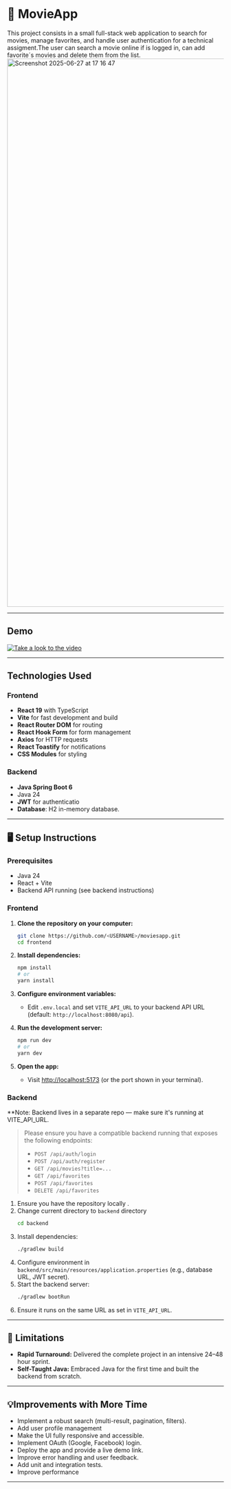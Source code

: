 # 🎥 MovieApp  

This project consists in a small full-stack web application to search for movies, manage favorites, and handle user authentication for a technical assigment.The user can search a movie online if is logged in, can add favorite´s movies and delete them from the list.
<img width="1276" alt="Screenshot 2025-06-27 at 17 16 47" src="https://github.com/user-attachments/assets/44b14087-4cac-4f42-b9be-3f0089ab2ad7" />

---
## Demo 
[![Take a look to the video](<img width="1276" alt="Screenshot 2025-06-27 at 17 16 47" src="https://github.com/user-attachments/assets/6ab2f293-a97f-49f5-9dc7-0cb3285be966" />
)](https://youtu.be/nMalsbzAsnA)

---
## Technologies Used

### Frontend
- **React 19** with TypeScript
- **Vite** for fast development and build
- **React Router DOM** for routing
- **React Hook Form** for form management
- **Axios** for HTTP requests
- **React Toastify** for notifications
- **CSS Modules** for styling

### Backend
- **Java Spring Boot 6** 
- Java 24
- **JWT** for authenticatio
- **Database**: H2 in-memory database.

---

## 🖥️ Setup Instructions

### Prerequisites
- Java 24
- React + Vite
- Backend API running (see backend instructions)

### Frontend

1. **Clone the repository on your computer:**
   ```sh
   git clone https://github.com/<USERNAME>/moviesapp.git
   cd frontend
   ```

2. **Install dependencies:**
   ```sh
   npm install
   # or
   yarn install
   ```

3. **Configure environment variables:**
   - Edit `.env.local` and set `VITE_API_URL` to your backend API URL (default: `http://localhost:8080/api`).

4. **Run the development server:**
   ```sh
   npm run dev
   # or
   yarn dev
   ```

5. **Open the app:**
   - Visit [http://localhost:5173](http://localhost:5173) (or the port shown in your terminal).

### Backend
**Note: Backend lives in a separate repo — make sure it's running at VITE_API_URL.
> Please ensure you have a compatible backend running that exposes the following endpoints:
> - `POST /api/auth/login`
> - `POST /api/auth/register`
> - `GET /api/movies?title=...`
> - `GET /api/favorites`
> - `POST /api/favorites`
> - `DELETE /api/favorites`

1. Ensure  you have the repository locally .
2. Change current directory to `backend` directory
   ```sh
   cd backend
   ```
4. Install dependencies:
   ```sh
   ./gradlew build
   ```
5. Configure environment in `backend/src/main/resources/application.properties` (e.g., database URL, JWT secret).
6. Start the backend server:
   ```sh
   ./gradlew bootRun
   ```
7. Ensure it runs on the same URL as set in `VITE_API_URL`.

---

## 📝 Limitations
- **Rapid Turnaround:** Delivered the complete project in an intensive 24–48 hour sprint.  
- **Self-Taught Java:** Embraced Java for the first time and built the backend from scratch.

---

## 💡Improvements with More Time

- Implement a robust search (multi-result, pagination, filters).
- Add user profile management
- Make the UI fully responsive and accessible.
- Implement OAuth (Google, Facebook) login.
- Deploy the app and provide a live demo link.
- Improve error handling and user feedback.
- Add unit and integration tests.
- Improve performance


---

